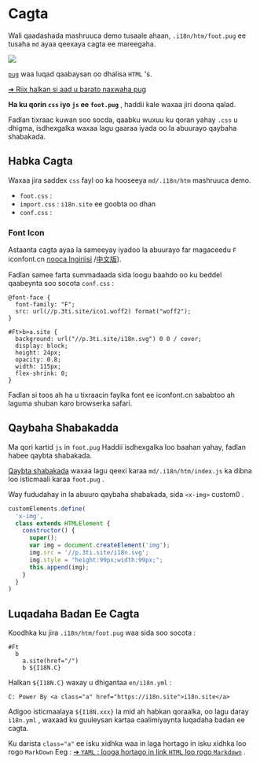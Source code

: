 # Cagta

Wali qaadashada mashruuca demo tusaale ahaan, `.i18n/htm/foot.pug` ee tusaha `md` ayaa qeexaya cagta ee mareegaha.

![](https://p.3ti.site/1721286077.avif)

[`pug`](https://pugjs.org) waa luqad qaabaysan oo dhalisa `HTML` 's.

[➔ Riix halkan si aad u barato naxwaha pug](https://pugjs.org)

**Ha ku qorin `css` iyo `js` ee `foot.pug`** , haddii kale waxaa jiri doona qalad.

Fadlan tixraac kuwan soo socda, qaabku wuxuu ku qoran yahay `.css` u dhigma, isdhexgalka waxaa lagu gaaraa iyada oo la abuurayo qaybaha shabakada.

## Habka Cagta

Waxaa jira saddex `css` fayl oo ka hooseeya `md/.i18n/htm` mashruuca demo.

* `foot.css` :
* `import.css` : `i18n.site` ee goobta oo dhan
* `conf.css` :

### Font Icon

Astaanta cagta ayaa la sameeyay iyadoo la abuurayo far magaceedu `F` iconfont.cn [nooca Ingiriisi](https://www.iconfont.cn/?lang=en-us) /[中文版](https://www.iconfont.cn/?lang=zh)).

Fadlan samee farta summadaada sida loogu baahdo oo ku beddel qaabeynta soo socota `conf.css` :

```
@font-face {
  font-family: "F";
  src: url(//p.3ti.site/ico1.woff2) format("woff2");
}

#Ft>b>a.site {
  background: url("//p.3ti.site/i18n.svg") 0 0 / cover;
  display: block;
  height: 24px;
  opacity: 0.8;
  width: 115px;
  flex-shrink: 0;
}
```

Fadlan si toos ah ha u tixraacin faylka font ee iconfont.cn sababtoo ah laguma shuban karo browserka safari.

## Qaybaha Shabakadda

Ma qori kartid `js` in `foot.pug` Haddii isdhexgalka loo baahan yahay, fadlan habee qaybta shabakada.

[Qaybta shabakada](https://www.freecodecamp.org/news/build-your-first-web-component/) waxaa lagu qeexi karaa `md/.i18n/htm/index.js` ka dibna loo isticmaali karaa `foot.pug` .

Way fududahay in la abuuro qaybaha shabakada, sida `<x-img>` custom0 .

```js
customElements.define(
  'x-img',
  class extends HTMLElement {
    constructor() {
      super();
      var img = document.createElement('img');
      img.src = '//p.3ti.site/i18n.svg';
      img.style = "height:99px;width:99px;";
      this.append(img);
    }
  }
)
```

## Luqadaha Badan Ee Cagta

Koodhka ku jira `.i18n/htm/foot.pug` waa sida soo socota :

```
#Ft
  b
    a.site(href="/")
    b ${I18N.C}
```

Halkan `${I18N.C}` waxay u dhigantaa `en/i18n.yml` :

```
C: Power By <a class="a" href="https://i18n.site">i18n.site</a>
```

Adigoo isticmaalaya `${I18N.xxx}` la mid ah habkan qoraalka, oo lagu daray `i18n.yml` , waxaad ku guuleysan kartaa caalimiyaynta luqadaha badan ee cagta.

Ku darista `class="a"` ee isku xidhka waa in laga hortago in isku xidhka loo rogo `MarkDown` Eeg :
 [➔ `YAML` : looga hortago in link `HTML` loo rogo `Markdown`](/i18/qa#H2) .